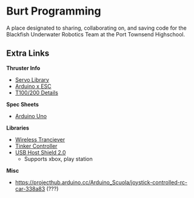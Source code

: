 # Burt Programming
A place designated to sharing, collaborating on, and saving code for the Blackfish Underwater Robotics Team at the Port Townsend Highschool.

## Extra Links

**Thruster Info**
- [Servo Library](https://www.arduino.cc/reference/en/libraries/servo/)
- [Arduino x ESC](https://bluerobotics.com/learn/controlling-basic-esc-with-the-arduino-serial-monitor/)
- [T100/200 Details](https://bluerobotics.com/store/thrusters/t100-t200-thrusters/t200-thruster-r2-rp/#tab-technical-details)



**Spec Sheets**
- [Arduino Uno](https://docs.arduino.cc/resources/datasheets/A000066-datasheet.pdf)

**Libraries**
- [Wireless Tranciever](https://github.com/sparkfun/RFM69HCW_Breakout)
- [Tinker Controller](https://github.com/nathanRamaNoodles/Tinker-Controller)
- [USB Host Shield 2.0](https://github.com/felis/USB_Host_Shield_2.0)
  - Supports xbox, play station

**Misc**
- https://projecthub.arduino.cc/Arduino_Scuola/joystick-controlled-rc-car-338a83 (???)
